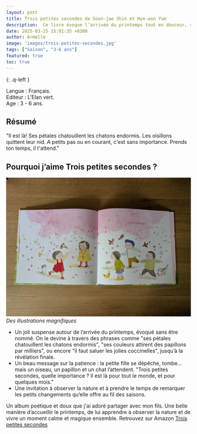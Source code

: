 ```yaml
---
layout: post
title: Trois petites secondes de Soon-jae Shin et Hye-won Yum
description:  Ce livre évoque l’arrivée du printemps tout en douceur, sans le nommer. Mon fils aimait décrire ce qu’il voyait sur chaque page, curieux de savoir qui était ce “il” que tout le monde attendait… jusqu’à la révélation finale.
date: 2025-03-25 15:01:35 +0300
author: Armelle
image: 'images/trois-petites-secondes.jpg'
tags: ["Saison", "3-6 ans"]
featured: true
toc: true
---
```


{: .q-left }

Langue : Français.       
Editeur : L'Elan vert.   
Age : 3 - 6 ans.  

## Résumé

"Il est là! Ses pétales chatouillent les chatons endormis. Les oisillons quittent leur nid. A petits pas ou en courant, c'est sans importance. Prends ton temps, il t'attend."

## Pourquoi j’aime Trois petites secondes ?

![Des illustrations magnifiques](images/trois-petites-secondes-int.jpg)
*Des illustrations magnifiques*
- Un joli suspense autour de l’arrivée du printemps, évoqué sans être nommé. On le devine à travers des phrases comme "ses pétales chatouillent les chatons endormis", "ses couleurs attirent des papillons par milliers", ou encore "il faut saluer les jolies coccinelles", jusqu’à la révélation finale.
- Un beau message sur la patience : la petite fille se dépêche, tombe… mais un oiseau, un papillon et un chat l’attendent. "Trois petites secondes, quelle importance ? Il est là pour tout le monde, et pour quelques mois."
- Une invitation à observer la nature et à prendre le temps de remarquer les petits changements qu’elle offre au fil des saisons.

Un album poétique et doux que j'ai adoré partager avec mon fils. Une belle manière d’accueillir le printemps, de lui apprendre à observer la nature et de vivre un moment calme et magique ensemble. Retrouvez sur Amazon [Trois petites secondes](https://amzn.to/3YfTnO0)